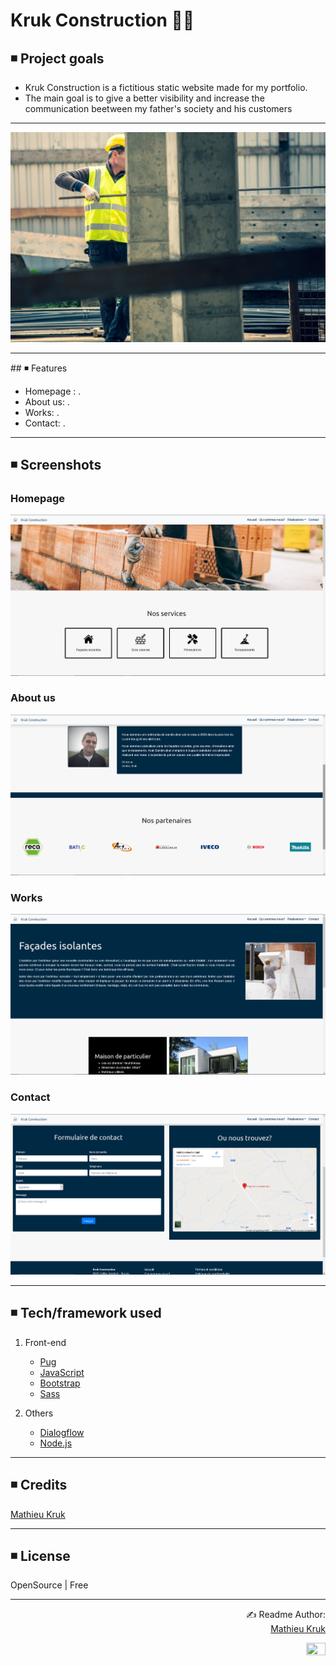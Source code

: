 # Kruk Construction 👨‍🔧

## ◾ Project goals

<ul>
  <li>Kruk Construction is a fictitious static website made for my portfolio.</li>
  <li>The main goal is to give a better visibility and increase the communication beetween my father's society and his customers</li>
</ul>

<hr>

<p align="center">
  <img src="public/images/repository/construction.jpg">
</p>

<hr>
## ◾ Features
<ul>
  <li>Homepage : .</li>
  <li>About us: .</li>
  <li>Works: .</li>
  <li>Contact: .</li>
</ul>

<hr>

## ◾ Screenshots

### Homepage
<p align="center">
  <img src="public/images/repository/homepage.png">
</p>

### About us
<p align="center">
  <img src="public/images/repository/about.png">
</p>

### Works
<p align="center">
  <img src="public/images/repository/works.png">
</p>

### Contact
<p align="center">
  <img src="public/images/repository/contact.png">
</p>

<hr>

## ◾ Tech/framework used

1. Front-end
   - [Pug](https://reactjs.org/)
   - [JavaScript](https://reactjs.org/)
   - [Bootstrap](https://react-bootstrap.github.io/)
   - [Sass](https://sass-lang.com/)
   
2. Others
   - [Dialogflow](https://dialogflow.com/)
   - [Node.js](https://reactjs.org/)

<hr>

## ◾ Credits

[Mathieu Kruk](https://github.com/MathieuKruk)

<hr>

## ◾ License

OpenSource | Free

<hr>

<p align="right">
  ✍️ Readme Author:<br>
  <a href="https://github.com/MathieuKruk">Mathieu Kruk</a>
</p>

<p align="right">
  <img src="https://media.giphy.com/media/2YOp8WqFDRHhe/giphy.gif" height="40%" width="25%">
</p>
